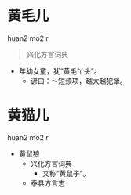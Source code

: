 # 黄毛儿
huan2 mo2 r
> 兴化方言词典
- 年幼女童，犹“黄毛丫头”。
  - 谚曰：～短颈项，越大越犯犟。

# 黄猫儿
huan2 mo2 r
+ 黄鼠狼
  * 兴化方言词典
    + 又称“黄鼠子”。
  * 泰县方言志
